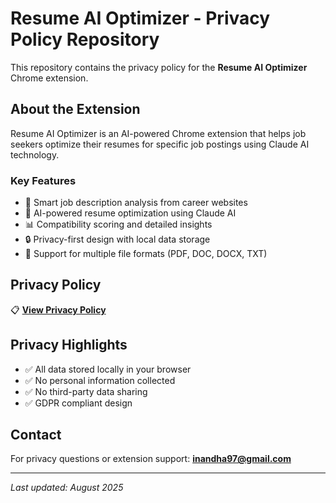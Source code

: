 # Resume AI Optimizer - Privacy Policy Repository
This repository contains the privacy policy for the **Resume AI Optimizer** Chrome extension.

## About the Extension
Resume AI Optimizer is an AI-powered Chrome extension that helps job seekers optimize their resumes for specific job postings using Claude AI technology.

### Key Features
- 🎯 Smart job description analysis from career websites  
- 🤖 AI-powered resume optimization using Claude AI
- 📊 Compatibility scoring and detailed insights
- 🔒 Privacy-first design with local data storage
- 📄 Support for multiple file formats (PDF, DOC, DOCX, TXT)

## Privacy Policy
📋 **[View Privacy Policy](privacy-policy.md)**

## Privacy Highlights
- ✅ All data stored locally in your browser
- ✅ No personal information collected
- ✅ No third-party data sharing
- ✅ GDPR compliant design

## Contact
For privacy questions or extension support: **inandha97@gmail.com**

---
*Last updated: August 2025*
